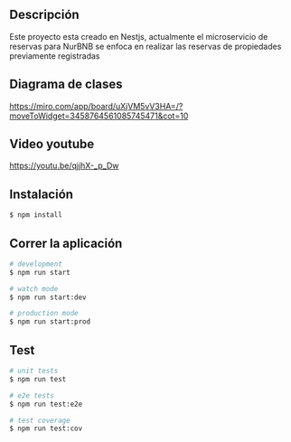 ## Descripción

Este proyecto esta creado en Nestjs, actualmente el microservicio de reservas para NurBNB se enfoca en realizar las reservas de propiedades previamente registradas

## Diagrama de clases

https://miro.com/app/board/uXjVM5vV3HA=/?moveToWidget=3458764561085745471&cot=10

## Video youtube

https://youtu.be/qjjhX-_p_Dw

## Instalación

```bash
$ npm install
```

## Correr la aplicación

```bash
# development
$ npm run start

# watch mode
$ npm run start:dev

# production mode
$ npm run start:prod
```

## Test

```bash
# unit tests
$ npm run test

# e2e tests
$ npm run test:e2e

# test coverage
$ npm run test:cov
```
